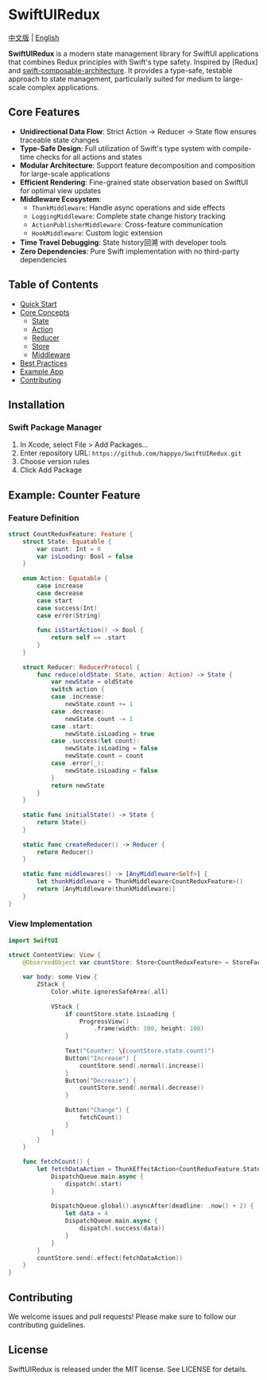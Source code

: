 # SwiftUIRedux

[中文版](README.zh.md) | [English](README.md)

**SwiftUIRedux** is a modern state management library for SwiftUI applications that combines Redux principles with Swift's type safety. Inspired by [Redux] and [swift-composable-architecture](https://github.com/pointfreeco/swift-composable-architecture). It provides a type-safe, testable approach to state management, particularly suited for medium to large-scale complex applications.

## Core Features

- **Unidirectional Data Flow**: Strict Action -> Reducer -> State flow ensures traceable state changes
- **Type-Safe Design**: Full utilization of Swift's type system with compile-time checks for all actions and states
- **Modular Architecture**: Support feature decomposition and composition for large-scale applications
- **Efficient Rendering**: Fine-grained state observation based on SwiftUI for optimal view updates
- **Middleware Ecosystem**:
  - `ThunkMiddleware`: Handle async operations and side effects
  - `LoggingMiddleware`: Complete state change history tracking
  - `ActionPublisherMiddleware`: Cross-feature communication
  - `HookMiddleware`: Custom logic extension
- **Time Travel Debugging**: State history回溯 with developer tools
- **Zero Dependencies**: Pure Swift implementation with no third-party dependencies

## Table of Contents
- [Quick Start](#quick-start)
- [Core Concepts](#core-concepts)
  - [State](#state)
  - [Action](#action)
  - [Reducer](#reducer)
  - [Store](#store)
  - [Middleware](#middleware)
- [Best Practices](#best-practices)
- [Example App](#example-app)
- [Contributing](#contributing)

## Installation

### Swift Package Manager

1. In Xcode, select File > Add Packages...
2. Enter repository URL: `https://github.com/happyo/SwiftUIRedux.git`
3. Choose version rules
4. Click Add Package

## Example: Counter Feature

### Feature Definition

```swift
struct CountReduxFeature: Feature {
    struct State: Equatable {
        var count: Int = 0
        var isLoading: Bool = false
    }
    
    enum Action: Equatable {
        case increase
        case decrease
        case start
        case success(Int)
        case error(String)
        
        func isStartAction() -> Bool {
            return self == .start
        }
    }
    
    struct Reducer: ReducerProtocol {
        func reduce(oldState: State, action: Action) -> State {
            var newState = oldState
            switch action {
            case .increase:
                newState.count += 1
            case .decrease:
                newState.count -= 1
            case .start:
                newState.isLoading = true
            case .success(let count):
                newState.isLoading = false
                newState.count = count
            case .error(_):
                newState.isLoading = false
            }
            return newState
        }
    }
    
    static func initialState() -> State {
        return State()
    }
    
    static func createReducer() -> Reducer {
        return Reducer()
    }
    
    static func middlewares() -> [AnyMiddleware<Self>] {
        let thunkMiddleware = ThunkMiddleware<CountReduxFeature>()
        return [AnyMiddleware(thunkMiddleware)]
    }
}
```

### View Implementation

```swift
import SwiftUI

struct ContentView: View {
    @ObservedObject var countStore: Store<CountReduxFeature> = StoreFactory.createStore()
    
    var body: some View {
        ZStack {
            Color.white.ignoresSafeArea(.all)
            
            VStack {
                if countStore.state.isLoading {
                    ProgressView()
                        .frame(width: 100, height: 100)
                }
                
                Text("Counter: \(countStore.state.count)")
                Button("Increase") {
                    countStore.send(.normal(.increase))
                }
                Button("Decrease") {
                    countStore.send(.normal(.decrease))
                }
                
                Button("Change") {
                    fetchCount()
                }
            }
        }
    }
    
    func fetchCount() {
        let fetchDataAction = ThunkEffectAction<CountReduxFeature.State, CountReduxFeature.Action> { dispatch, getState in
            DispatchQueue.main.async {
                dispatch(.start)
            }
            
            DispatchQueue.global().asyncAfter(deadline: .now() + 2) {
                let data = 4
                DispatchQueue.main.async {
                    dispatch(.success(data))
                }
            }
        }
        countStore.send(.effect(fetchDataAction))
    }
}
```

## Contributing

We welcome issues and pull requests! Please make sure to follow our contributing guidelines.

## License

SwiftUIRedux is released under the MIT license. See LICENSE for details.
